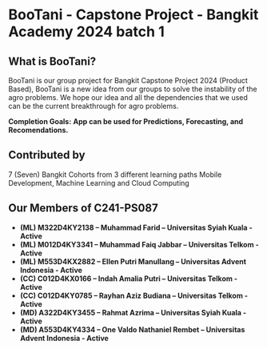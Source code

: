 # BooTani - Capstone Project - Bangkit Academy 2024 batch 1

## What is BooTani?

BooTani is our group project for Bangkit Capstone Project 2024 (Product Based), BooTani is a new idea from our groups to solve the instability of the agro problems. We hope our idea and all the dependencies that we used can be the current breakthrough for agro problems.

**Completion Goals:** **App can be used for Predictions, Forecasting, and Recomendations.**

## Contributed by

7 (Seven) Bangkit Cohorts from 3 different learning paths Mobile Development, Machine Learning and Cloud Computing

## Our Members of C241-PS087

- **(ML) M322D4KY2138 – Muhammad Farid – Universitas Syiah Kuala - Active**
- **(ML) M012D4KY3341 – Muhammad Faiq Jabbar – Universitas Telkom - Active**
- **(ML) M553D4KX2882 – Ellen Putri Manullang – Universitas Advent Indonesia - Active**
- **(CC) C012D4KX0166 – Indah Amalia Putri – Universitas Telkom - Active**
- **(CC) C012D4KY0785 – Rayhan Aziz Budiana – Universitas Telkom - Active**
- **(MD) A322D4KY3455 – Rahmat Azrima – Universitas Syiah Kuala - Active**
- **(MD) A553D4KY4334 – One Valdo Nathaniel Rembet – Universitas Advent Indonesia - Active**
